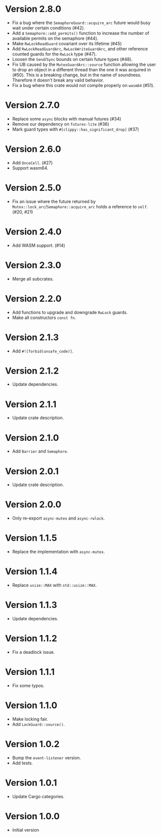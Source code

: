 # Version 2.8.0

- Fix a bug where the `SemaphoreGuard::acquire_arc` future would busy wait under certain conditions (#42).
- Add a `Semaphore::add_permits()` function to increase the number of available permits on the semaphore (#44).
- Make `RwLockReadGuard` covariant over its lifetime (#45)
- Add `RwLockReadGuardArc`, `RwLockWriteGuardArc`, and other reference counted guards for the `RwLock` type (#47).
- Loosen the `Send`/`Sync` bounds on certain future types (#48).
- Fix UB caused by the `MutexGuardArc::source` function allowing the user to drop an object in a different thread than the one it was acquired in (#50). This is a breaking change, but in the name of soundness. Therefore it doesn't break any valid behavior.
- Fix a bug where this crate would not compile properly on `wasm64` (#51).

# Version 2.7.0

- Replace some `async` blocks with manual futures (#34)
- Remove our dependency on `futures-lite` (#36)
- Mark guard types with `#[clippy::has_significant_drop]` (#37)

# Version 2.6.0

- Add `OnceCell`. (#27)
- Support wasm64.

# Version 2.5.0

- Fix an issue where the future returned by `Mutex::lock_arc`/`Semaphore::acquire_arc` holds a reference to `self`. (#20, #21)

# Version 2.4.0

- Add WASM support. (#14)

# Version 2.3.0

- Merge all subcrates.

# Version 2.2.0

- Add functions to upgrade and downgrade `RwLock` guards.
- Make all constructors `const fn`.

# Version 2.1.3

- Add `#![forbid(unsafe_code)]`.

# Version 2.1.2

- Update dependencies.

# Version 2.1.1

- Update crate description.

# Version 2.1.0

- Add `Barrier` and `Semaphore`.

# Version 2.0.1

- Update crate description.

# Version 2.0.0

- Only re-export `async-mutex` and `async-rwlock`.

# Version 1.1.5

- Replace the implementation with `async-mutex`.

# Version 1.1.4

- Replace `usize::MAX` with `std::usize::MAX`.

# Version 1.1.3

- Update dependencies.

# Version 1.1.2

- Fix a deadlock issue.

# Version 1.1.1

- Fix some typos.

# Version 1.1.0

- Make locking fair.
- Add `LockGuard::source()`.

# Version 1.0.2

- Bump the `event-listener` version.
- Add tests.

# Version 1.0.1

- Update Cargo categories.

# Version 1.0.0

- Initial version
